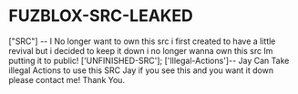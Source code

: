 # FUZBLOX-SRC-LEAKED
["SRC"] -- I No longer want to own this src i first created to have  a little revival but i decided  to keep it down i no longer wanna own this src Im putting it to public! ['UNFINISHED-SRC']; ['Illegal-Actions']-- Jay Can Take  illegal Actions  to use this SRC  Jay if you see this and you want it down please contact me! Thank You.
